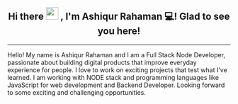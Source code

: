 <h2 align="center">
  Hi there <img src="https://media.giphy.com/media/hvRJCLFzcasrR4ia7z/giphy.gif" width="28"> , I'm Ashiqur Rahaman 💻! Glad to see you here!
</h2>

<hr>

Hello! My name is Ashiqur Rahaman and I am a Full Stack Node Developer, passionate about building digital products that improve everyday experience for people. I love to work on exciting projects that test what I've learned. I am working with NODE stack and programming languages like JavaScript for web development and Backend Developer. Looking forward to some exciting and challenging opportunities.
